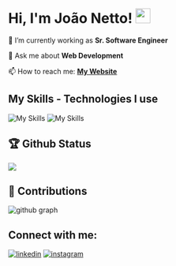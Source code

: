 # Hi, I'm João Netto! <img src="https://raw.githubusercontent.com/MartinHeinz/MartinHeinz/master/wave.gif" width="30px" height="30px">

🔭 I’m currently working as **Sr. Software Engineer**

💬 Ask me about **Web Development**

📫 How to reach me: **[My Website](http://johngrandson.github.io/)**

## My Skills - Technologies I use
![My Skills](https://skillicons.dev/icons?i=js,ts,py,react,nextjs,redux,tailwind,nestjs,expressjs,postgres,jest,git,github,vercel,aws)
![My Skills](https://skillicons.dev/icons?i=firebase,nodejs,unity,sentry,heroku,rabbitmq,redis,mongodb,fastapi,ableton,linux,gcp,githubactions,prisma,vite,actix,ipfs,html,css,django,docker,elixir,graphql,pnpm,postman,styledcomponents,solidity,threejs,ubuntu,apollo)

## 🏆 Github Status 
<img  src="https://github-stats-lemon.vercel.app/api?username=johngrandson&show_icons=true&hide_border=true&theme=tokyonight" >

## 🌟 Contributions
![github graph](https://github-readme-activity-graph.vercel.app/graph?username=johngrandson&theme=react-dark)

## Connect with me:
[![linkedin](https://skillicons.dev/icons?i=linkedin)](https://www.linkedin.com/in/joaonettopb/)
[![instagram](https://skillicons.dev/icons?i=instagram)](https://instagram.com/johngrandson_)
